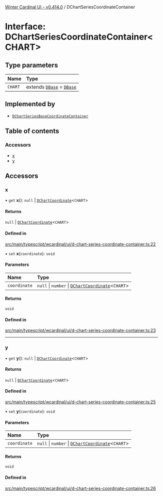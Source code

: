 [Winter Cardinal UI - v0.414.0](../index.md) / DChartSeriesCoordinateContainer

# Interface: DChartSeriesCoordinateContainer\<CHART\>

## Type parameters

| Name | Type |
| :------ | :------ |
| `CHART` | extends [`DBase`](../classes/DBase.md) = [`DBase`](../classes/DBase.md) |

## Implemented by

- [`DChartSeriesBaseCoordinateContainer`](../classes/DChartSeriesBaseCoordinateContainer.md)

## Table of contents

### Accessors

- [x](DChartSeriesCoordinateContainer.md#x)
- [y](DChartSeriesCoordinateContainer.md#y)

## Accessors

### x

• `get` **x**(): ``null`` \| [`DChartCoordinate`](DChartCoordinate.md)\<`CHART`\>

#### Returns

``null`` \| [`DChartCoordinate`](DChartCoordinate.md)\<`CHART`\>

#### Defined in

[src/main/typescript/wcardinal/ui/d-chart-series-coordinate-container.ts:22](https://github.com/winter-cardinal/winter-cardinal-ui/blob/v0.414.0/src/main/typescript/wcardinal/ui/d-chart-series-coordinate-container.ts#L22)

• `set` **x**(`coordinate`): `void`

#### Parameters

| Name | Type |
| :------ | :------ |
| `coordinate` | ``null`` \| `number` \| [`DChartCoordinate`](DChartCoordinate.md)\<`CHART`\> |

#### Returns

`void`

#### Defined in

[src/main/typescript/wcardinal/ui/d-chart-series-coordinate-container.ts:23](https://github.com/winter-cardinal/winter-cardinal-ui/blob/v0.414.0/src/main/typescript/wcardinal/ui/d-chart-series-coordinate-container.ts#L23)

___

### y

• `get` **y**(): ``null`` \| [`DChartCoordinate`](DChartCoordinate.md)\<`CHART`\>

#### Returns

``null`` \| [`DChartCoordinate`](DChartCoordinate.md)\<`CHART`\>

#### Defined in

[src/main/typescript/wcardinal/ui/d-chart-series-coordinate-container.ts:25](https://github.com/winter-cardinal/winter-cardinal-ui/blob/v0.414.0/src/main/typescript/wcardinal/ui/d-chart-series-coordinate-container.ts#L25)

• `set` **y**(`coordinate`): `void`

#### Parameters

| Name | Type |
| :------ | :------ |
| `coordinate` | ``null`` \| `number` \| [`DChartCoordinate`](DChartCoordinate.md)\<`CHART`\> |

#### Returns

`void`

#### Defined in

[src/main/typescript/wcardinal/ui/d-chart-series-coordinate-container.ts:26](https://github.com/winter-cardinal/winter-cardinal-ui/blob/v0.414.0/src/main/typescript/wcardinal/ui/d-chart-series-coordinate-container.ts#L26)
